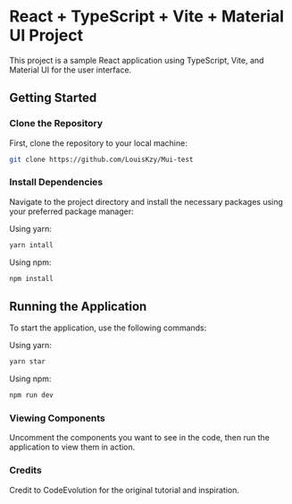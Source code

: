 # React + TypeScript + Vite + Material UI Project

This project is a sample React application using TypeScript, Vite, and Material UI for the user interface.

## Getting Started

### Clone the Repository
First, clone the repository to your local machine:
```bash
git clone https://github.com/LouisKzy/Mui-test 
```
### Install Dependencies
Navigate to the project directory and install the necessary packages using your preferred package manager:

Using yarn:
```bash
yarn intall
```

Using npm:
```bash
npm install
``` 

## Running the Application
To start the application, use the following commands:

Using yarn:
```bash
yarn star
```

Using npm:
```bash
npm run dev
``` 


### Viewing Components
Uncomment the components you want to see in the code, then run the application to view them in action.



### Credits

Credit to CodeEvolution for the original tutorial and inspiration.

